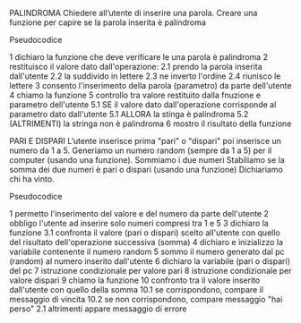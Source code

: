 PALINDROMA
Chiedere all’utente di inserire una parola.
Creare una funzione per capire se la parola inserita è palindroma

Pseudocodice

1 dichiaro la funzione che deve verificare le una parola è palindroma
2 restituisco il valore dato dall'operazione:
2.1 prendo la parola inserita dall'utente
2.2 la suddivido in lettere
2.3 ne inverto l'ordine
2.4 riunisco le lettere
3 consento l'inserimento della parola (parametro) da parte dell'utente
4 chiamo la funzione
5 controllo tra valore restituito dalla fnuzione e parametro dell'utente
5.1 SE il valore dato dall'operazione corrisponde al parametro dato dall'utente
5.1 ALLORA la stinga è palindroma
5.2 (ALTRIMENTI) la stringa non è palindroma
6 mostro il risultato della funzione

PARI E DISPARI
L’utente inserisce prima "pari" o "dispari" poi inserisce un numero da 1 a 5. Generiamo un numero random (sempre da 1 a 5) per il computer (usando una funzione).
Sommiamo i due numeri
Stabiliamo se la somma dei due numeri è pari o dispari (usando una funzione)
Dichiariamo chi ha vinto.

Pseudocodice

1 permetto l'inserimento del valore e del numero da parte dell'utente
2 obbligo l'utente ad inserire solo numeri compresi tra 1 e 5
3 dichiaro la funzione
3.1 confronta il valore (pari o dispari) scelto all'utente con quello del risultato dell'operazione successiva (somma)
4 dichiaro e inizializzo la variabile contenente il numero random
5 sommo il numero generato dal pc (random) al numero inserito dall'utente
6 dichiaro la variabile (pari o dispari) del pc
7 istruzione condizionale per valore pari
8 istruzione condizionale per valore dispari
9 chiamo la funzione
10 confronto tra il valore inserito dall'utente con quello della somma
10.1 se corrispondono, compare il messaggio di vincita
10.2 se non corrispondono, compare messaggio "hai perso"
2.1 altrimenti appare messaggio di errore
